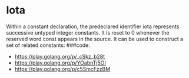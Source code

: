 # Iota
Within a constant declaration, the predeclared identifier iota represents successive untyped integer constants. It is reset to 0 whenever the reserved word const appears in the source. It can be used to construct a set of related constants:
###code:
- https://play.golang.org/p/_cSkz_b28t 
- https://play.golang.org/p/YOabnTj5OI 
- https://play.golang.org/p/c5SmcFzzBM
